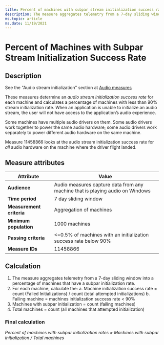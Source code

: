 ```yaml
---
title: Percent of machines with subpar stream initialization success rate
description: The measure aggregates telemetry from a 7-day sliding window into a percentage of machines that have a subpar initialization rate
ms.topic: article
ms.date: 11/19/2021
---
```


# Percent of Machines with Subpar Stream Initialization Success Rate

## Description

See the "Audio stream initialization" section at [Audio measures](audio-measures.md)

These measures determine an *audio stream initialization success rate* for each machine and calculates a percentage of machines with less than 90% stream initialization rate. When an application is unable to initialize an audio stream, the user will not have access to the application’s audio experience.

Some machines have multiple audio drivers on them. Some audio drivers work together to power the same audio hardware; some audio drivers work separately to power different audio hardware on the same machine.

Measure 11458866 looks at the audio stream initialization success rate for *all* audio hardware on the machine where the driver flight landed.

## Measure attributes

|Attribute|Value|
|----|----|
|**Audience**|Audio measures capture data from any machine that is playing audio on Windows|
|**Time period**|7 day sliding window|
|**Measurement criteria**|Aggregation of machines|
|**Minimum population**|1000 machines|
|**Passing criteria**|<=0.5% of machines with an initialization success rate below 90%|
|**Measure IDs**|11458866|

## Calculation

1.	The measure aggregates telemetry from a 7-day sliding window into a percentage of machines that have a subpar initialization rate.
2.	For each machine, calculate the:
    a.	Machine initialization success rate = count (Failed Initializations) / count (total attempted initializations)
    b.	Failing machine = machines initialization success rate < 90%
3.	Machines  with subpar initialization = count (failing machines)
4.	Total machines = count (all machines that attempted initialization)

### Final calculation

*Percent of machines with subpar initialization rates = Machines with subpar initialization / Total machines*
